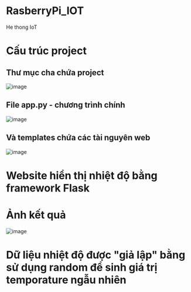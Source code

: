 # RasberryPi_IOT
He thong IoT
# Cấu trúc project 
## Thư mục cha chứa project
![image](https://github.com/user-attachments/assets/e48fdb7a-def5-4092-a405-921a5522142f)
## File app.py - chương trình chính 
![image](https://github.com/user-attachments/assets/a573678e-2550-4a4d-8d9f-b8974ddcd940)
## Và templates chứa các tài nguyên web
![image](https://github.com/user-attachments/assets/e7e6d254-51e0-4a22-a304-0cf75dd7baa9)

# Website hiển thị nhiệt độ bằng framework Flask
# Ảnh kết quả
![image](https://github.com/user-attachments/assets/88fd9931-b505-47c3-b74d-7bc94968672c)
# Dữ liệu nhiệt độ được "giả lập" bằng sử dụng random để sinh giá trị temporature ngẫu nhiên
